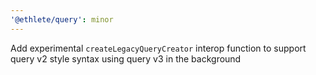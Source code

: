```yaml
---
'@ethlete/query': minor
---
```


Add experimental `createLegacyQueryCreator` interop function to support query v2 style syntax using query v3 in the background
